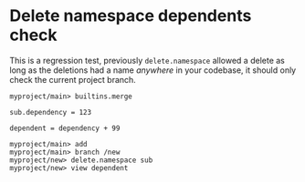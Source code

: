 <!-- https://github.com/unisonweb/unison/issues/4997 -->

# Delete namespace dependents check

This is a regression test, previously `delete.namespace` allowed a delete as long as the deletions had a name _anywhere_ in your codebase, it should only check the current project branch.

```ucm:hide
myproject/main> builtins.merge
```

```unison
sub.dependency = 123

dependent = dependency + 99
```

```ucm:error
myproject/main> add
myproject/main> branch /new
myproject/new> delete.namespace sub
myproject/new> view dependent
```
